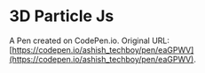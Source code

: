 # 3D Particle Js

A Pen created on CodePen.io. Original URL: [https://codepen.io/ashish_techboy/pen/eaGPWV](https://codepen.io/ashish_techboy/pen/eaGPWV).


